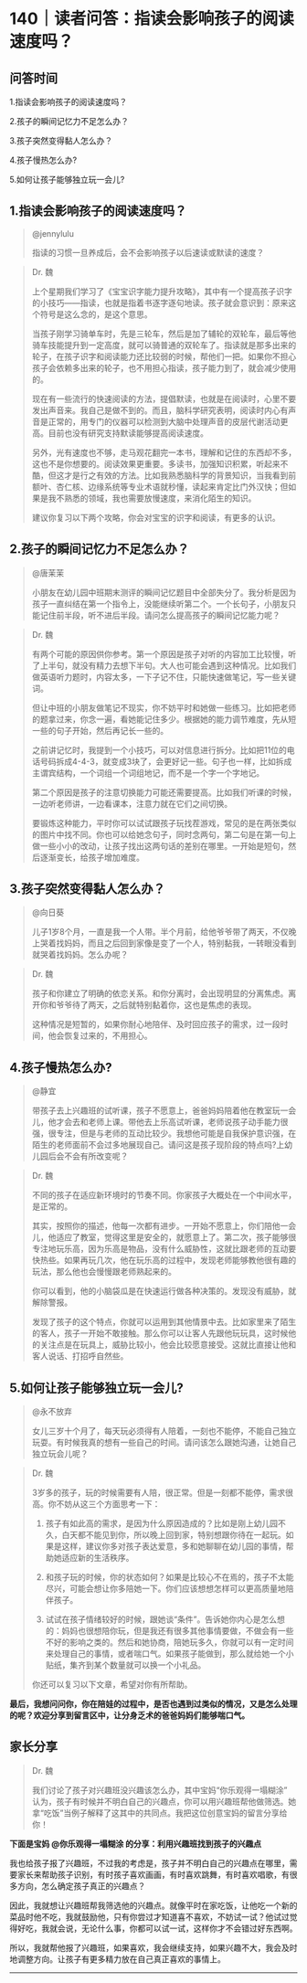 # 140｜读者问答：指读会影响孩子的阅读速度吗？

## 问答时间

1.指读会影响孩子的阅读速度吗？

2.孩子的瞬间记忆力不足怎么办？

3.孩子突然变得黏人怎么办？

4.孩子慢热怎么办?

5.如何让孩子能够独立玩一会儿?

## 1.指读会影响孩子的阅读速度吗？

> @jennylulu
> 
> 指读的习惯一旦养成后，会不会影响孩子以后速读或默读的速度？

> Dr. 魏
> 
> 上个星期我们学习了《宝宝识字能力提升攻略》，其中有一个提高孩子识字的小技巧——指读，也就是指着书逐字逐句地读。孩子就会意识到：原来这个符号是这么念的，是这个意思。
> 
> 当孩子刚学习骑单车时，先是三轮车，然后是加了辅轮的双轮车，最后等他骑车技能提升到一定高度，就可以骑普通的双轮车了。指读就是那多出来的轮子，在孩子识字和阅读能力还比较弱的时候，帮他们一把。如果你不担心孩子会依赖多出来的轮子，也不用担心指读，孩子能力到了，就会减少使用的。
> 
> 现在有一些流行的快速阅读的方法，提倡默读，也就是在阅读时，心里不要发出声音来。我自己是做不到的。而且，脑科学研究表明，阅读时内心有声音是正常的，用专门的仪器可以检测到大脑中处理声音的皮层代谢活动更高。目前也没有研究支持默读能够提高阅读速度。
> 
> 另外，光有速度也不够，走马观花翻完一本书，理解和记住的东西却不多，这也不是你想要的。阅读效果更重要。多读书，加强知识积累，听起来不酷，但这才是行之有效的方法。比如我熟悉脑科学的背景知识，当我看到前额叶、杏仁核、边缘系统等专业术语就秒懂，读起来肯定比门外汉快；但如果是我不熟悉的领域，我也需要放慢速度，来消化陌生的知识。
> 
> 建议你复习以下两个攻略，你会对宝宝的识字和阅读，有更多的认识。

## 2.孩子的瞬间记忆力不足怎么办？

> @唐茉茉
> 
> 小朋友在幼儿园中班期末测评的瞬间记忆题目中全部失分了。我分析是因为孩子一直纠结在第一个指令上，没能继续听第二个。一个长句子，小朋友只能记住前半段，听不进后半段。请问怎么提高孩子的瞬间记忆能力呢？

> Dr. 魏
> 
> 有两个可能的原因供你参考。第一个原因是孩子对听的内容加工比较慢，听了上半句，就没有精力去想下半句。大人也可能会遇到这种情况。比如我们做英语听力题时，内容太多，一下子记不住，只能快速做笔记，写一些关键词。
> 
> 但让中班的小朋友做笔记不现实，你不妨平时和她做一些练习。比如把老师的题拿过来，你念一遍，看她能记住多少。根据她的能力调节难度，先从短一些的句子开始，然后再记长一些的。
> 
> 之前讲记忆时，我提到一个小技巧，可以对信息进行拆分。比如把11位的电话号码拆成4-4-3，就变成3块了，会更好记一些。句子也一样，比如拆成主谓宾结构，一个词组一个词组地记，而不是一个字一个字地记。
> 
> 第二个原因是孩子的注意切换能力可能还需要提高。比如我们听课的时候，一边听老师讲，一边看课本，注意力就在它们之间切换。
> 
> 要锻炼这种能力，平时你可以试试跟孩子玩找茬游戏，常见的是在两张类似的图片中找不同。你也可以给她念句子，同时念两句，第二句是在第一句上做一些小小的改动，让孩子找出这两句话的差别在哪里。一开始是短句，然后逐渐变长，给孩子增加难度。

## 3.孩子突然变得黏人怎么办？

> @向日葵
> 
> 儿子1岁8个月，一直是我一个人带。半个月前，给他爷爷带了两天，不仅晚上哭着找妈妈，而且之后回到家像是变了一个人，特别黏我，一转眼没看到就哭着找妈妈。怎么办呢？

> Dr. 魏
> 
> 孩子和你建立了明确的依恋关系。和你分离时，会出现明显的分离焦虑。离开你和爷爷待了两天，之后就特别黏着你，这也是焦虑的表现。
> 
> 这种情况是短暂的，如果你耐心地陪伴、及时回应孩子的需求，过一段时间，他会恢复过来的，不用担心。

## 4.孩子慢热怎么办?

> @静宜
> 
> 带孩子去上兴趣班的试听课，孩子不愿意上，爸爸妈妈陪着他在教室玩一会儿，他才会去和老师上课。带他去上乐高试听课，老师说孩子动手能力很强，很专注，但是与老师的互动比较少。我想他可能是自我保护意识强，在陌生的老师面前不会过多地展现自己。请问这是孩子现阶段的特点吗?上幼儿园后会不会有所改变呢？

> Dr. 魏
> 
> 不同的孩子在适应新环境时的节奏不同。你家孩子大概处在一个中间水平，是正常的。
> 
> 其实，按照你的描述，他每一次都有进步。一开始不愿意上，你们陪他一会儿，他适应了教室，觉得这里是安全的，就愿意上了。第二次，孩子能够很专注地玩乐高，因为乐高是物品，没有什么威胁性，这就比跟老师的互动要快热些。如果再玩几次，他在玩乐高的过程中，发现老师能够教他很有趣的玩法，那么他也会慢慢跟老师熟起来的。
> 
> 你可以看到，他的小脑袋瓜是在快速运行做各种决策的。发现没有威胁，就解除警报。
> 
> 发现了孩子的这个特点，你就可以运用到其他情景中去。比如家里来了陌生的客人，孩子一开始不敢接触。那么你可以让客人先跟他玩玩具，这时候他的关注点是在玩具上，威胁比较小，他会比较愿意接受。这就比直接让他和客人说话、打招呼自然些。

## 5.如何让孩子能够独立玩一会儿?

> @永不放弃
> 
> 女儿三岁十个月了，每天玩必须得有人陪着，一刻也不能停，不能自己独立玩耍。有时候我真的想有一些自己的时间。请问该怎么跟她沟通，让她自己独立玩会儿呢？

> Dr. 魏
> 
> 3岁多的孩子，玩的时候需要有人陪，很正常。但是一刻都不能停，需求很高。你不妨从这三个方面思考一下：
> 
>   1. 孩子有如此高的需求，是因为什么原因造成的？比如是刚上幼儿园不久，白天都不能见到你，所以晚上回到家，特别想跟你待在一起玩。如果是这样，建议你多对孩子表达爱意，多和她聊聊在幼儿园的事情，帮助她适应新的生活秩序。
> 
>   2. 和孩子玩的时候，你的状态如何？如果是比较心不在焉的，孩子不太能尽兴，可能会想让你多陪她一下。你们应该想想怎样可以更高质量地陪伴孩子。
> 
>   3. 试试在孩子情绪较好的时候，跟她谈“条件”。告诉她你内心是怎么想的：妈妈也很想陪你玩，但是我还有很多其他事情要做，不做会有一些不好的影响之类的。然后和她协商，陪她玩多久，你就可以有一定时间来处理自己的事情，或者喘口气。如果孩子能做到，那么就给她一个小贴纸，集齐到某个数量就可以换一个小礼品。
> 
> 你还可以复习以下文章，希望对你有所帮助。

 **最后，我想问问你，你在陪娃的过程中，是否也遇到过类似的情况，又是怎么处理的呢？欢迎分享到留言区中，让分身乏术的爸爸妈妈们能够喘口气。**

## 家长分享

> Dr. 魏
> 
> 我们讨论了孩子对兴趣班没兴趣该怎么办，其中宝妈“你乐观得一塌糊涂” 认为，孩子有时候并不明白自己的兴趣点，你可以用兴趣班帮他做筛选。她拿“吃饭”当例子解释了这其中的共同点。我把这位创意宝妈的留言分享给你！

 **下面是宝妈 @你乐观得一塌糊涂 的分享：利用兴趣班找到孩子的兴趣点**

我也给孩子报了兴趣班，不过我的考虑是，孩子并不明白自己的兴趣点在哪里，需要家长来帮助孩子识别，有时孩子喜欢画画，有时喜欢跳舞，有时喜欢唱歌，有很多方向，怎么确定孩子真正的兴趣点？

因此，我就想让兴趣班帮我筛选他的兴趣点。就像平时在家吃饭，让他吃一个新的菜品时他不吃，我就鼓励他，只有你尝过才知道喜不喜欢，不妨试一试？他试过觉得好吃，我就会说，无论什么事，你都可以试一试，这样你才不会错过好东西啊。

所以，我就帮他报了兴趣班，如果喜欢，我会继续支持，如果兴趣不大，我会及时地调整方向。让孩子有更多精力放在自己真正喜欢的事情上。

---
